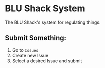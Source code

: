 # BLU Shack System

The BLU Shack's system for regulating things.

## Submit Something:

1. Go to ``Issues``
2. Create new Issue
3. Select a desired Issue and submit
